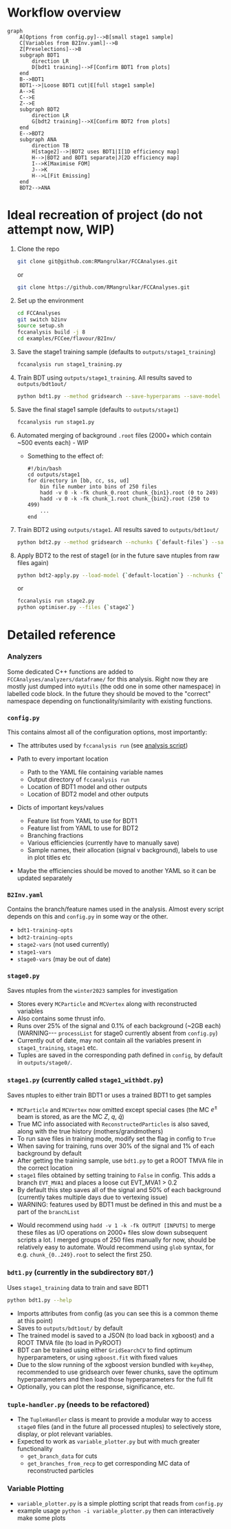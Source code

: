 # Workflow overview
```mermaid
graph
    A[Options from config.py]-->B[small stage1 sample]
    C[Variables from B2Inv.yaml]-->B
    Z[Preselections]-->B
    subgraph BDT1
        direction LR
        D[bdt1 training]-->F[Confirm BDT1 from plots]
    end
    B-->BDT1
    BDT1-->|Loose BDT1 cut|E[full stage1 sample]
    A-->E
    C-->E
    Z-->E
    subgraph BDT2
        direction LR
        G[bdt2 training]-->X[Confirm BDT2 from plots]
    end
    E-->BDT2
    subgraph ANA
        direction TB
        H[stage2]-->|BDT2 uses BDT1|I[1D efficiency map]
        H-->|BDT2 and BDT1 separate|J[2D efficiency map]
        I-->K[Maximise FOM]
        J-->K
        H-->L[Fit Emissing]
    end
    BDT2-->ANA
```
# Ideal recreation of project (do not attempt now, WIP)
1. Clone the repo
   
   ```bash
   git clone git@github.com:RMangrulkar/FCCAnalyses.git
   ```
   or
   ```bash
   git clone https://github.com/RMangrulkar/FCCAnalyses.git
   ```
   
3. Set up the environment
   
   ```bash
   cd FCCAnalyses
   git switch b2inv
   source setup.sh
   fccanalysis build -j 8
   cd examples/FCCee/flavour/B2Inv/
   ```
   
4. Save the stage1 training sample (defaults to `outputs/stage1_training`)
   ```bash
   fccanalysis run stage1_training.py
   ```
5. Train BDT using `outputs/stage1_training`. All results saved to `outputs/bdt1out/`
   ```bash
   python bdt1.py --method gridsearch --save-hyperparams --save-model --plot-results
   ```
6. Save the final stage1 sample (defaults to `outputs/stage1`)
   ```bash
   fccanalysis run stage1.py
   ```
7. Automated merging of background `.root` files (2000\+ which contain ~500 events each) \- WIP
   - Something to the effect of:
        ```
        #!/bin/bash
        cd outputs/stage1
        for directory in [bb, cc, ss, ud]
            bin file number into bins of 250 files
            hadd -v 0 -k -fk chunk_0.root chunk_{bin1}.root (0 to 249)
            hadd -v 0 -k -fk chunk_1.root chunk_{bin2}.root (250 to 499)
            ...
        end
        ``` 
9. Train BDT2 using `outputs/stage1`. All results saved to `outputs/bdt1out/`
    ```bash
    python bdt2.py --method gridsearch --nchunks {`default-files`} --save-hyperparams --save-model --plot-results
    ```
10. Apply BDT2 to the rest of stage1 (or in the future save ntuples from raw files again)
    ```bash
    python bdt2-apply.py --load-model {`default-location`} --nchunks {`remaining-files`} --with-results
    ```
    or
    ```bash
    fccanalysis run stage2.py
    python optimiser.py --files {`stage2`}
    ```


# Detailed reference

### Analyzers

Some dedicated C++ functions are added to `FCCAnalyses/analyzers/dataframe/` for this analysis. Right now they are mostly just dumped into `myUtils` (the odd one in some other namespace) in labelled code block. In the future they should be moved to the "correct" namespace depending on functionality/similarity with existing functions.

### `config.py`

This contains almost all of the configuration options, most importantly:
- The attributes used by `fccanalysis run` (see [analysis script](https://hep-fcc.github.io/FCCAnalyses/man/latest/fccanalysis-script.html#ATTRIBUTES))
- Path to every important location
  + Path to the YAML file containing variable names
  + Output directory of `fccanalysis run`
  + Location of BDT1 model and other outputs
  + Location of BDT2 model and other outputs
- Dicts of important keys/values
  + Feature list from YAML to use for BDT1
  + Feature list from YAML to use for BDT2
  + Branching fractions
  + Various efficiencies (currently have to manually save)
  + Sample names, their allocation (signal v background), labels to use in plot titles etc

- Maybe the efficiencies should be moved to another YAML so it can be updated separately

### `B2Inv.yaml`

Contains the branch/feature names used in the analysis. Almost every script depends on this and `config.py` in some way or the other.
 - `bdt1-training-opts`
 - `bdt2-training-opts`
 - `stage2-vars` (not used currently)
 - `stage1-vars`
 - `stage0-vars` (may be out of date)

### `stage0.py`

Saves ntuples from the `winter2023` samples for investigation
 - Stores every `MCParticle` and `MCVertex` along with reconstructed variables
 - Also contains some thrust info.
 - Runs over 25\% of the signal and 0.1\% of each background (~2GB each) (WARNING--- `processList` for stage0 currently absent from `config.py`)
 - Currently out of date, may not contain all the variables present in `stage1_training`, `stage1` etc.
 - Tuples are saved in the corresponding path defined in `config`, by default in `outputs/stage0/`.

### `stage1.py` (currently called `stage1_withbdt.py`)

Saves ntuples to either train BDT1 or uses a trained BDT1 to get samples
 - `MCParticle` and `MCVertex` now omitted except special cases (the MC $e^\pm$ beam is stored, as are the MC $Z$, $q$, $\bar{q}$)
 - True MC info associated with `ReconstructedParticles` is also saved, along with the true history (mothers/grandmothers)
 - To run save files in training mode, modify set the flag in config to `True`
 - When saving for training, runs over 30\% of the signal and 1\% of each background by default
 - After getting the training sample, use `bdt1.py` to get a ROOT TMVA file in the correct location
 - `stage1` files obtained by setting training to `False` in config. This adds a branch `EVT_MVA1` and places a loose cut EVT_MVA1 > 0.2
 - By default this step saves all of the signal and 50\% of each background (currently takes multiple days due to vertexing issue)
 - WARNING: features used by BDT1 must be defined in this and must be a part of the `branchList`

 * Would recommend using `hadd -v 1 -k -fk OUTPUT [INPUTS]` to merge these files as I/O operations on 2000+ files slow down subsequent scripts a lot. I merged groups of 250 files manually for now, should be relatively easy to automate. Would recommend using `glob` syntax, for e.g. `chunk_{0..249}.root` to select the first 250.

### `bdt1.py` (currently in the subdirectory `BDT/`)

Uses `stage1_training` data to train and save BDT1
```bash
python bdt1.py --help
```
- Imports attributes from config (as you can see this is a common theme at this point)
- Saves to `outputs/bdt1out/` by default
- The trained model is saved to a JSON (to load back in xgboost) and a ROOT TMVA file (to load in PyROOT)
- BDT can be trained using either `GridSearchCV` to find optimum hyperparameters, or using `xgboost.fit` with fixed values
- Due to the slow running of the xgboost version bundled with `key4hep`, recommended to use gridsearch over fewer chunks, save the optimum hyperparameters and then load those hyperparameters for the full fit
- Optionally, you can plot the response, significance, etc.

### `tuple-handler.py` (needs to be refactored)
 - The `TupleHandler` class is meant to provide a modular way to access `stage0` files (and in the future all
   processed ntuples) to selectively store, display, or plot relevant variables.
 - Expected to work as `variable_plotter.py` but with much greater functionality
   - `get_branch_data` for cuts
   - `get_branches_from_recp` to get corresponding MC data of reconstructed particles

### Variable Plotting

 - `variable_plotter.py` is a simple plotting script that reads from `config.py`
 - example usage `python -i variable_plotter.py` then can interactively make some plots
